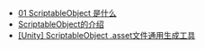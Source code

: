 * [01 ScriptableObject 是什么](https://zhuanlan.zhihu.com/p/39183933)
* [ScriptableObject的介绍](https://blog.csdn.net/candycat1992/article/details/52181814)
* [[Unity] ScriptableObject .asset文件通用生成工具](https://www.jianshu.com/p/0a00fccbeec0)